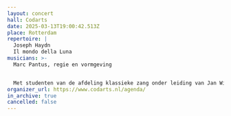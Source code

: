 ```yaml
---
layout: concert
hall: Codarts
date: 2025-03-13T19:00:42.513Z
place: Rotterdam
repertoire: |
  Joseph Haydn
  Il mondo della Luna
musicians: >-
  Marc Pantus, regie en vormgeving


  Met studenten van de afdeling klassieke zang onder leiding van Jan Willem Passchier, piano.
organizer_url: https://www.codarts.nl/agenda/
in_archive: true
cancelled: false
---
```

